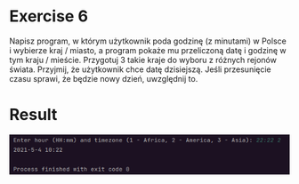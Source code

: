 # Exercise 6
Napisz program, w którym użytkownik poda godzinę (z minutami) w Polsce i wybierze kraj /
miasto, a program pokaże mu przeliczoną datę i godzinę w tym kraju / mieście. Przygotuj 3
takie kraje do wyboru z różnych rejonów świata. Przyjmij, że użytkownik chce datę
dzisiejszą. Jeśli przesunięcie czasu sprawi, że będzie nowy dzień, uwzględnij to.

# Result
![Result](./img.png?raw=true)